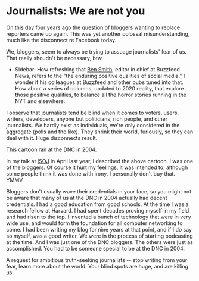 # Journalists: We are not you
On this day four years ago the <a href="http://scripting.com/liveblog/users/davewiner/2016/01/12/0848.html">question</a> of bloggers wanting to replace reporters came up again. This was yet another colossal misunderstanding, much like the disconnect re Facebook today. 

We, bloggers, seem to always be trying to assuage journalists' fear of us. That really shoudn't be necessary, btw. 
* Sidebar: How refreshing that <a href="https://www.buzzfeednews.com/article/bensmith/iran-war-twitter">Ben Smith</a>, editor in chief at Buzzfeed News, refers to the "the enduring positive qualities of social media." I wonder if his colleagues at Buzzfeed and other pubs tuned into that. How about a series of columns, updated to 2020 reality, that explore those positive qualities, to balance all the horror stories running in the NYT and elsewhere.

I observe that journalists tend be blind when it comes to voters, users, writers, developers, anyone but politicians, rich people, and other journalists. We hardly exist as individuals, we're only considered in the aggregate (polls and the like). They shrink their world, furiously, so they can deal with it. Huge disconnects result. 

This cartoon ran at the DNC in 2004.

In my talk at <a href="http://scripting.com/2019/04/02/132922.html">ISOJ</a> in April last year, I described the above cartoon. I was one of the bloggers. Of course it hurt my feelings, it was intended to, although some people think it was done with irony. I personally don't buy that. YMMV.

Bloggers don't usually wave their credentials in your face, so you might not be aware that many of us at the DNC in 2004 actually had decent credentials. I had a good education from good schools. At the time I was a research fellow at Harvard. I had spent decades proving myself in my field and had risen to the top. I invented a bunch of technology that were in very wide use, and would form the foundation for all computer networking to come. I had been writing my blog for nine years at that point, and if I do say so myself, was a good writer. We were in the process of starting podcasting at the time. And I was just one of the DNC bloggers. The others were just as accomplished. You had to be someone special to be at the DNC in 2004. 

A request for ambitious truth-seeking journalists -- stop writing from your fear, learn more about the world. Your blind spots are huge, and are killing us. 

